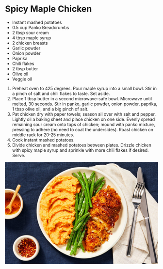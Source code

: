 # Spicy Maple Chicken

- Instant mashed potatoes
- 0.5 cup Panko Breadcrumbs
- 2 tbsp sour cream
- 4 tbsp maple syrup
- 2 chicken breasts
- Garlic powder
- Onion powder
- Paprika
- Chili flakes
- 2 tbsp butter
- Olive oil
- Veggie oil

1. Preheat oven to 425 degrees. Pour maple syrup into a small bowl. Stir in a pinch of salt and chili flakes to taste. Set aside.
2. Place 1 tbsp butter in a second microwave-safe bowl. Microwave until melted, 30 seconds. Stir in panko, garlic powder, onion powder, paprika, 1 tbsp olive oil, and a big pinch of salt.
3. Pat chicken dry with paper towels; season all over with salt and pepper. Lightly oil a baking sheet and place chicken on one side. Evenly spread remaining sour cream onto tops of chicken; mound with panko mixture, pressing to adhere (no need to coat the undersides). Roast chicken on middle rack for 20-25 minutes.
4. Cook instant mashed potatoes.
5. Divide chicken and mashed potatoes between plates. Drizzle chicken with spicy maple syrup and sprinkle with more chili flakes if desired. Serve.

![Untitled](Spicy%20Maple%20Chicken%20b446bf87e9c04d098d5f38107f5cf809/Untitled.png)